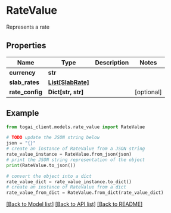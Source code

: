 # RateValue

Represents a rate

## Properties

Name | Type | Description | Notes
------------ | ------------- | ------------- | -------------
**currency** | **str** |  | 
**slab_rates** | [**List[SlabRate]**](SlabRate.md) |  | 
**rate_config** | **Dict[str, str]** |  | [optional] 

## Example

```python
from togai_client.models.rate_value import RateValue

# TODO update the JSON string below
json = "{}"
# create an instance of RateValue from a JSON string
rate_value_instance = RateValue.from_json(json)
# print the JSON string representation of the object
print(RateValue.to_json())

# convert the object into a dict
rate_value_dict = rate_value_instance.to_dict()
# create an instance of RateValue from a dict
rate_value_from_dict = RateValue.from_dict(rate_value_dict)
```
[[Back to Model list]](../README.md#documentation-for-models) [[Back to API list]](../README.md#documentation-for-api-endpoints) [[Back to README]](../README.md)


